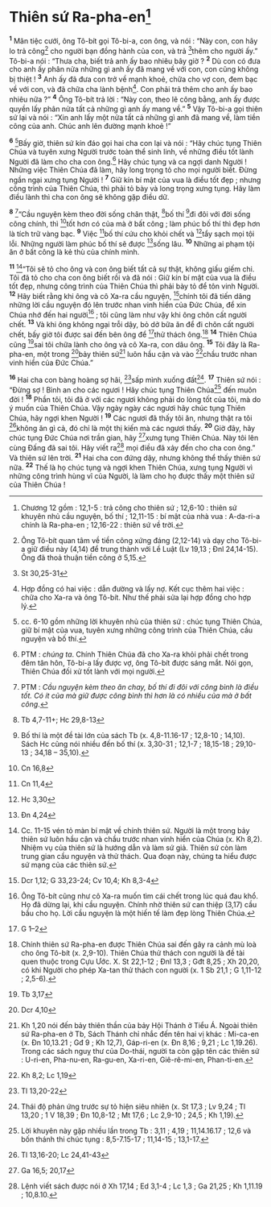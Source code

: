 # Thiên sứ Ra-pha-en[^1]
<sup><b>1</b></sup> Mãn tiệc cưới, ông Tô-bít gọi Tô-bi-a, con ông, và nói : “Này con, con hãy lo trả công[^2] cho người bạn đồng hành của con, và trả [^1*]thêm cho người ấy.” Tô-bi-a nói : “Thưa cha, biết trả anh ấy bao nhiêu bây giờ ? <sup><b>2</b></sup> Dù con có đưa cho anh ấy phân nửa những gì anh ấy đã mang về với con, con cũng không bị thiệt ! <sup><b>3</b></sup> Anh ấy đã đưa con trở về mạnh khoẻ, chữa cho vợ con, đem bạc về với con, và đã chữa cha lành bệnh[^3]. Con phải trả thêm cho anh ấy bao nhiêu nữa ?” <sup><b>4</b></sup> Ông Tô-bít trả lời : “Này con, theo lẽ công bằng, anh ấy được quyền lấy phân nửa tất cả những gì anh ấy mang về.” <sup><b>5</b></sup> Vậy Tô-bi-a gọi thiên sứ lại và nói : “Xin anh lấy một nửa tất cả những gì anh đã mang về, làm tiền công của anh. Chúc anh lên đường mạnh khoẻ !”

<sup><b>6</b></sup> [^4]Bấy giờ, thiên sứ kín đáo gọi hai cha con lại và nói : “Hãy chúc tụng Thiên Chúa và tuyên xưng Người trước toàn thể sinh linh, về những điều tốt lành Người đã làm cho cha con ông.[^5] Hãy chúc tụng và ca ngợi danh Người ! Những việc Thiên Chúa đã làm, hãy long trọng tỏ cho mọi người biết. Đừng ngần ngại xưng tụng Người ! <sup><b>7</b></sup> Giữ kín bí mật của vua là điều tốt đẹp ; nhưng công trình của Thiên Chúa, thì phải tỏ bày và long trọng xưng tụng. Hãy làm điều lành thì cha con ông sẽ không gặp điều dữ.

<sup><b>8</b></sup> [^6]“Cầu nguyện kèm theo đời sống chân thật, [^2*]bố thí [^7]đi đôi với đời sống công chính, thì [^3*]tốt hơn có của mà ở bất công ; làm phúc bố thí thì đẹp hơn là tích trữ vàng bạc. <sup><b>9</b></sup> Việc [^4*]bố thí cứu cho khỏi chết và [^5*]tẩy sạch mọi tội lỗi. Những người làm phúc bố thí sẽ được [^6*]sống lâu. <sup><b>10</b></sup> Những ai phạm tội ăn ở bất công là kẻ thù của chính mình.

<sup><b>11</b></sup> [^8]“Tôi sẽ tỏ cho ông và con ông biết tất cả sự thật, không giấu giếm chi. Tôi đã tỏ cho cha con ông biết rồi và đã nói : Giữ kín bí mật của vua là điều tốt đẹp, nhưng công trình của Thiên Chúa thì phải bày tỏ để tôn vinh Người. <sup><b>12</b></sup> Hãy biết rằng khi ông và cô Xa-ra cầu nguyện, [^7*]chính tôi đã tiến dâng những lời cầu nguyện đó lên trước nhan vinh hiển của Đức Chúa, để xin Chúa nhớ đến hai người[^9] ; tôi cũng làm như vậy khi ông chôn cất người chết. <sup><b>13</b></sup> Và khi ông không ngại trỗi dậy, bỏ dở bữa ăn để đi chôn cất người chết, bấy giờ tôi được sai đến bên ông để [^8*]thử thách ông.[^10] <sup><b>14</b></sup> Thiên Chúa cũng [^9*]sai tôi chữa lành cho ông và cô Xa-ra, con dâu ông. <sup><b>15</b></sup> Tôi đây là Ra-pha-en, một trong [^10*]bảy thiên sứ[^11] luôn hầu cận và vào [^11*]chầu trước nhan vinh hiển của Đức Chúa.”

<sup><b>16</b></sup> Hai cha con bàng hoàng sợ hãi, [^12*]sấp mình xuống đất[^12]. <sup><b>17</b></sup> Thiên sứ nói : “Đừng sợ ! Bình an cho các ngươi ! Hãy chúc tụng Thiên Chúa[^13] đến muôn đời ! <sup><b>18</b></sup> Phần tôi, tôi đã ở với các ngươi không phải do lòng tốt của tôi, mà do ý muốn của Thiên Chúa. Vậy ngày ngày các ngươi hãy chúc tụng Thiên Chúa, hãy ngợi khen Người ! <sup><b>19</b></sup> Các ngươi đã thấy tôi ăn, nhưng thật ra tôi [^13*]không ăn gì cả, đó chỉ là một thị kiến mà các ngươi thấy. <sup><b>20</b></sup> Giờ đây, hãy chúc tụng Đức Chúa nơi trần gian, hãy [^14*]xưng tụng Thiên Chúa. Này tôi lên cùng Đấng đã sai tôi. Hãy viết ra[^14] mọi điều đã xảy đến cho cha con ông.” Và thiên sứ lên trời. <sup><b>21</b></sup> Hai cha con đứng dậy, nhưng không thể thấy thiên sứ nữa. <sup><b>22</b></sup> Thế là họ chúc tụng và ngợi khen Thiên Chúa, xưng tụng Người vì những công trình hùng vĩ của Người, là làm cho họ được thấy một thiên sứ của Thiên Chúa !

[^1]: Chương 12 gồm : 12,1-5 : trả công cho thiên sứ ; 12,6-10 : thiên sứ khuyên nhủ cầu nguyện, bố thí ; 12,11-15 : bí mật của nhà vua : A-da-ri-a chính là Ra-pha-en ; 12,16-22 : thiên sứ về trời.
[^2]: Ông Tô-bít quan tâm về tiền công xứng đáng (2,12-14) và dạy cho Tô-bi-a giữ điều này (4,14) để trung thành với Lề Luật (Lv 19,13 ; Đnl 24,14-15). Ông đã thoả thuận tiền công ở 5,15.
[^3]: Hợp đồng có hai việc : dẫn đường và lấy nợ. Kết cục thêm hai việc : chữa cho Xa-ra và ông Tô-bít. Như thế phải sửa lại hợp đồng cho hợp lý.
[^4]: cc. 6-10 gồm những lời khuyên nhủ của thiên sứ : chúc tụng Thiên Chúa, giữ bí mật của vua, tuyên xưng những công trình của Thiên Chúa, cầu nguyện và bố thí.
[^5]: PTM : <i>chúng ta</i>. Chính Thiên Chúa đã cho Xa-ra khỏi phải chết trong đêm tân hôn, Tô-bi-a lấy được vợ, ông Tô-bít được sáng mắt. Nói gọn, Thiên Chúa đối xử tốt lành với mọi người.
[^6]: PTM : <i>Cầu nguyện kèm theo ăn chay, bố thí đi đôi với công bình là điều tốt. Có ít của mà giữ được công bình thì hơn là có nhiều của mà ở bất công</i>.
[^7]: Bố thí là một đề tài lớn của sách Tb (x. 4,8-11.16-17 ; 12,8-10 ; 14,10). Sách Hc cũng nói nhiều đến bố thí (x. 3,30-31 ; 12,1-7 ; 18,15-18 ; 29,10-13 ; 34,18 – 35,10).
[^8]: Cc. 11-15 vén tỏ màn bí mật về chính thiên sứ. Người là một trong bảy thiên sứ luôn hầu cận và chầu trước nhan vinh hiển của Chúa (x. Kh 8,2). Nhiệm vụ của thiên sứ là hướng dẫn và làm sứ giả. Thiên sứ còn làm trung gian cầu nguyện và thử thách. Qua đoạn này, chúng ta hiểu được sứ mạng của các thiên sứ.
[^9]: Ông Tô-bít cũng như cô Xa-ra muốn tìm cái chết trong lúc quá đau khổ. Họ đã dừng lại, khi cầu nguyện. Chính nhờ thiên sứ can thiệp (3,17) cầu bầu cho họ. Lời cầu nguyện là một hiến tế làm đẹp lòng Thiên Chúa.
[^10]: Chính thiên sứ Ra-pha-en được Thiên Chúa sai đến gây ra cảnh mù loà cho ông Tô-bít (x. 2,9-10). Thiên Chúa thử thách con người là đề tài quen thuộc trong Cựu Ước. X. St 22,1-12 ; Đnl 13,3 ; Gđt 8,25 ; Xh 20,20, có khi Người cho phép Xa-tan thử thách con người (x. 1 Sb 21,1 ; G 1,11-12 ; 2,5-6).
[^11]: Kh 1,20 nói đến bảy thiên thần của bảy Hội Thánh ở Tiểu Á. Ngoài thiên sứ Ra-pha-en ở Tb, Sách Thánh chỉ nhắc đến tên hai vị khác : Mi-ca-en (x. Đn 10,13.21 ; Gđ 9 ; Kh 12,7), Gáp-ri-en (x. Đn 8,16 ; 9,21 ; Lc 1,19.26). Trong các sách nguỵ thư của Do-thái, người ta còn gặp tên các thiên sứ : U-ri-en, Pha-nu-en, Ra-gu-en, Xa-ri-en, Giê-rê-mi-en, Phan-ti-en.
[^12]: Thái độ phản ứng trước sự tỏ hiện siêu nhiên (x. St 17,3 ; Lv 9,24 ; Tl 13,20 ; 1 V 18,39 ; Đn 10,8-12 ; Mt 17,6 ; Lc 2,9-10 ; 24,5 ; Kh 1,19).
[^13]: Lời khuyên này gặp nhiều lần trong Tb : 3,11 ; 4,19 ; 11,14.16.17 ; 12,6 và bốn thánh thi chúc tụng : 8,5-7.15-17 ; 11,14-15 ; 13,1-17.
[^14]: Lệnh viết sách được nói ở Xh 17,14 ; Ed 3,1-4 ; Lc 1,3 ; Ga 21,25 ; Kh 1,11.19 ; 10,8.10.
[^1*]: St 30,25-31
[^2*]: Tb 4,7-11+; Hc 29,8-13
[^3*]: Cn 16,8
[^4*]: Cn 11,4
[^5*]: Hc 3,30
[^6*]: Đn 4,24
[^7*]: Dcr 1,12; G 33,23-24; Cv 10,4; Kh 8,3-4
[^8*]: G 1–2
[^9*]: Tb 3,17
[^10*]: Dcr 4,10
[^11*]: Kh 8,2; Lc 1,19
[^12*]: Tl 13,20-22
[^13*]: Tl 13,16-20; Lc 24,41-43
[^14*]: Ga 16,5; 20,17
